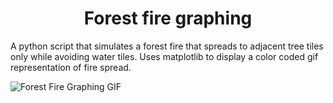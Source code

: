 <h1 align="center">Forest fire graphing</h1>
<p>A python script that simulates a forest fire that spreads to adjacent tree tiles only while avoiding water tiles. Uses matplotlib to display a color coded gif representation of fire spread.</p>

![Forest Fire Graphing GIF](https://i.imgur.com/DIQTAl4.gif)
